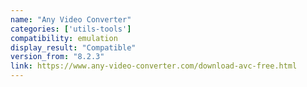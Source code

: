 ```yaml
---
name: "Any Video Converter"
categories: ['utils-tools']
compatibility: emulation
display_result: "Compatible"
version_from: "8.2.3"
link: https://www.any-video-converter.com/download-avc-free.html
---
```


